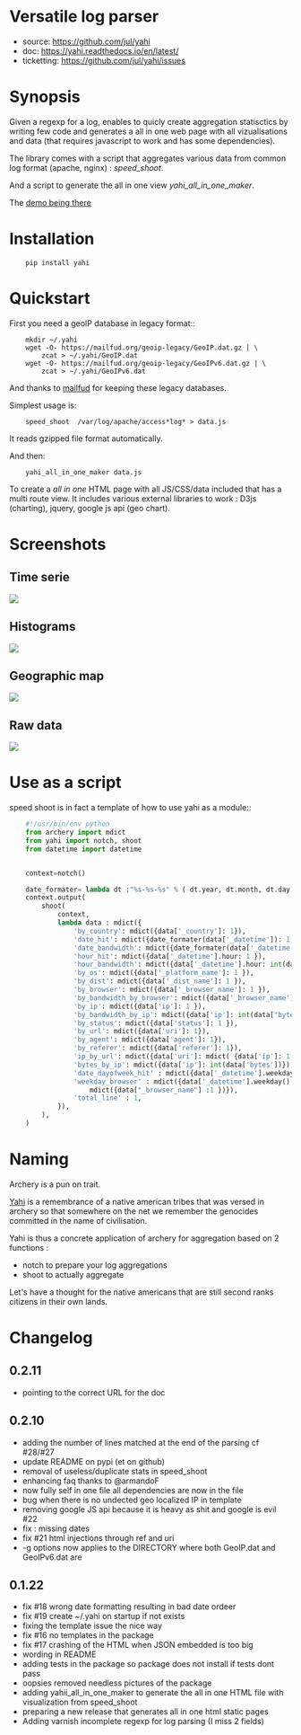 # Versatile log parser

- source: https://github.com/jul/yahi
- doc: https://yahi.readthedocs.io/en/latest/
- ticketting: https://github.com/jul/yahi/issues


# Synopsis

Given a regexp for a log, enables to quicly create
aggregation statisctics by writing few code and generates a all in one web page with all vizualisations and data (that requires javascript to work and has some dependencies).


The library comes with a script that aggregates various data from common log format (apache, nginx) :
*speed_shoot*.

And a script to generate the all in one view *yahi_all_in_one_maker*.

The [demo being there](https://jul.github.io/cv/demo.html?route=chrono#hour_hit)

# Installation


```
    pip install yahi
```

# Quickstart

First you need a geoIP database in legacy format::
```
    mkdir ~/.yahi
    wget -O- https://mailfud.org/geoip-legacy/GeoIP.dat.gz | \
        zcat > ~/.yahi/GeoIP.dat
    wget -O- https://mailfud.org/geoip-legacy/GeoIPv6.dat.gz | \
        zcat > ~/.yahi/GeoIPv6.dat
```
And thanks to [mailfud](http://mailfud.org) for keeping these legacy databases.


Simplest usage is:
```
    speed_shoot  /var/log/apache/access*log* > data.js
```

It reads gzipped file format automatically.

And then:
```
    yahi_all_in_one_maker data.js
```

To create a *all in one* HTML page with all JS/CSS/data included that has a multi route view.
It includes various external libraries to work : D3js (charting), jquery, google js api (geo chart).

# Screenshots

## Time serie
<image src="https://raw.githubusercontent.com/jul/yahi/refs/heads/master/docs/source/img/chrono.png">

## Histograms

<image src="https://raw.githubusercontent.com/jul/yahi/refs/heads/master/docs/source/img/histo.png">

## Geographic map

<image src="https://raw.githubusercontent.com/jul/yahi/refs/heads/master/docs/source/img/geo.png">

## Raw data

<image src="https://raw.githubusercontent.com/jul/yahi/refs/heads/master/docs/source/img/raw.png">



# Use as a script

speed shoot is in fact a template of how to use yahi as a module::

```python
    #!/usr/bin/env python
    from archery import mdict
    from yahi import notch, shoot
    from datetime import datetime


    context=notch()

    date_formater= lambda dt :"%s-%s-%s" % ( dt.year, dt.month, dt.day)
    context.output(
        shoot(
            context,
            lambda data : mdict({
                'by_country': mdict({data['_country']: 1}),
                'date_hit': mdict({date_formater(data['_datetime']): 1 }),
                'date_bandwidth': mdict({date_formater(data['_datetime']): int(data["bytes"]) }),
                'hour_hit': mdict({data['_datetime'].hour: 1 }),
                'hour_bandwidth': mdict({data['_datetime'].hour: int(data["bytes"]) }),
                'by_os': mdict({data['_platform_name']: 1 }),
                'by_dist': mdict({data['_dist_name']: 1 }),
                'by_browser': mdict({data['_browser_name']: 1 }),
                'by_bandwidth_by_browser': mdict({data['_browser_name']: int(data["bytes"]) }),
                'by_ip': mdict({data['ip']: 1 }),
                'by_bandwidth_by_ip': mdict({data['ip']: int(data["bytes"]) }),
                'by_status': mdict({data['status']: 1 }),
                'by_url': mdict({data['uri']: 1}),
                'by_agent': mdict({data['agent']: 1}),
                'by_referer': mdict({data['referer']: 1}),
                'ip_by_url': mdict({data['uri']: mdict( {data['ip']: 1 })}),
                'bytes_by_ip': mdict({data['ip']: int(data['bytes'])}),
                'date_dayofweek_hit' : mdict({data['_datetime'].weekday(): 1 }),
                'weekday_browser' : mdict({data['_datetime'].weekday():
                    mdict({data["_browser_name"] :1 })}),
                'total_line' : 1,
            }),
        ),
    )
```

# Naming

Archery is a pun on trait.

[Yahi](https://en.wikipedia.org/wiki/Ishi) is a remembrance of a native american tribes that was versed in
archery so that somewhere on the net we remember the genocides committed in the
name of civilisation.

Yahi is thus a concrete application of archery for aggregation based on 2
functions : 

- notch to prepare your log aggregations
- shoot to actually aggregate


Let's have a thought for the native americans that are still second ranks
citizens in their own lands. 


# Changelog

## 0.2.11

* pointing to the correct URL for the doc

## 0.2.10

* adding the number of lines matched at the end of the parsing cf #28/#27
* update README on pypi (et on github)
* removal of useless/duplicate stats in speed\_shoot
* enhancing faq thanks to @armandoF
* now fully self in one file all dependencies are now in the file
* bug when there is no undected geo localized IP in template
* removing google JS api because it is heavy as shit and google is evil #22
* fix : missing dates
* fix #21 html injections through ref and uri
* -g options now applies to the DIRECTORY where both GeoIP.dat and GeoIPv6.dat
 are

## 0.1.22

* fix #18 wrong date formatting resulting in bad date ordeer
* fix #19 create ~/.yahi on startup if not exists
* fixing the template issue the nice way
* fix #16 no templates in the package
* fix #17 crashing of the HTML when JSON embedded is too big
* wording in README
* adding tests in the package so package does not install if tests dont pass
* oopsies removed needless pictures of the package
* adding yahii\_all\_in\_one\_maker to generate the all in one HTML file with
visualization from speed\_shoot
* preparing a new release that generates all in one html static pages
* Adding varnish incomplete regexp for log parsing (I miss 2 fields)



